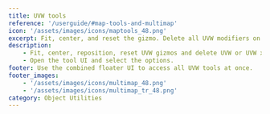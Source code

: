 ```yaml
---
title: UVW tools
reference: '/userguide/#map-tools-and-multimap'
icon: '/assets/images/icons/maptools_48.png'
excerpt: Fit, center, and reset the gizmo. Delete all UVW modifiers on the object's stack.
description:
    - Fit, center, reposition, reset UVW gizmos and delete UVW or UVW xform modifiers at once for the selected objects.
    - Open the tool UI and select the options.
footer: Use the combined floater UI to access all UVW tools at once.
footer_images:    
    - '/assets/images/icons/multimap_48.png'
    - '/assets/images/icons/multimap_tr_48.png'
category: Object Utilities
---    
```

